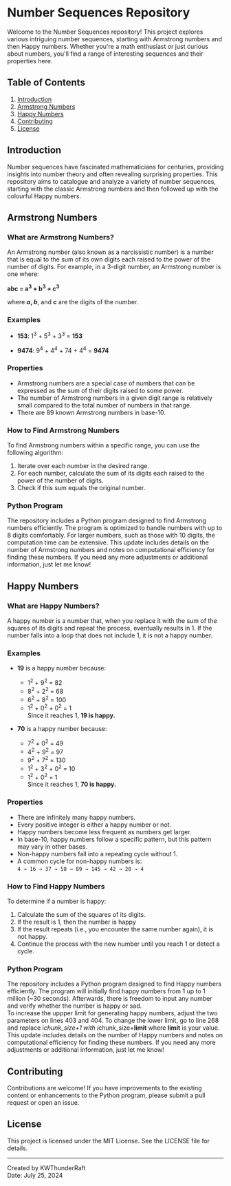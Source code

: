 # Number Sequences Repository

Welcome to the Number Sequences repository! This project explores various intriguing number sequences, starting with Armstrong numbers and then Happy numbers. Whether you're a math enthusiast or just curious about numbers, you'll find a range of interesting sequences and their properties here.

## Table of Contents

1. [Introduction](#introduction)
2. [Armstrong Numbers](#armstrong-numbers)
3. [Happy Numbers](#happy-numbers)
4. [Contributing](#contributing)
5. [License](#license)

## Introduction

Number sequences have fascinated mathematicians for centuries, providing insights into number theory and often revealing surprising properties. This repository aims to catalogue and analyze a variety of number sequences, starting with the classic Armstrong numbers and then followed up with the colourful Happy numbers.

## Armstrong Numbers

### What are Armstrong Numbers?

An Armstrong number (also known as a narcissistic number) is a number that is equal to the sum of its own digits each raised to the power of the number of digits. For example, in a 3-digit number, an Armstrong number is one where:

<b>abc = a<sup>3</sup> + b<sup>3</sup> + c<sup>3</sup></b>  

where <b><em>a</em>, <em>b</em></b>, and <b><em>c</em></b> are the digits of the number.  

### Examples

- **153**:  1<sup>3</sup> + 5<sup>3</sup> + 3<sup>3</sup> = <b>153</b>

- **9474**: 9<sup>4</sup> + 4<sup>4</sup> + 74</sup> + 4<sup>4</sup> = <b>9474</b>

### Properties

- Armstrong numbers are a special case of numbers that can be expressed as the sum of their digits raised to some power.
- The number of Armstrong numbers in a given digit range is relatively small compared to the total number of numbers in that range.
- There are 89 known Armstrong numbers in base-10.

### How to Find Armstrong Numbers

To find Armstrong numbers within a specific range, you can use the following algorithm:

1. Iterate over each number in the desired range.
2. For each number, calculate the sum of its digits each raised to the power of the number of digits.
3. Check if this sum equals the original number.

### Python Program

The repository includes a Python program designed to find Armstrong numbers efficiently. The program is optimized to handle numbers with up to 8 digits comfortably. For larger numbers, such as those with 10 digits, the computation time can be extensive.
This update includes details on the number of Armstrong numbers and notes on computational efficiency for finding these numbers. If you need any more adjustments or additional information, just let me know!

## Happy Numbers

### What are Happy Numbers?

A happy number is a number that, when you replace it with the sum of the squares of its digits and repeat the process, eventually results in 1. If the number falls into a loop that does not include 1, it is not a happy number.

### Examples

- **19** is a happy number because:
  - 1<sup>2</sup> + 9<sup>2</sup> = 82
  - 8<sup>2</sup> + 2<sup>2</sup> = 68
  - 6<sup>2</sup> + 8<sup>2</sup> = 100
  - 1<sup>2</sup> + 0<sup>2</sup> + 0<sup>2</sup> = 1  
  Since it reaches 1, <b>19 is happy.</b>  

- **70** is a happy number because:
  - 7<sup>2</sup> + 0<sup>2</sup> = 49
  - 4<sup>2</sup> + 9<sup>2</sup> = 97
  - 9<sup>2</sup> + 7<sup>2</sup> = 130
  - 1<sup>2</sup> + 3<sup>2</sup> + 0<sup>2</sup> = 10
  - 1<sup>2</sup> + 0<sup>2</sup> = 1  
  Since it reaches 1, <b>70 is happy.</b>  

### Properties

- There are infinitely many happy numbers.
- Every positive integer is either a happy number or not.
- Happy numbers become less frequent as numbers get larger.
- In base-10, happy numbers follow a specific pattern, but this pattern may vary in other bases.
- Non-happy numbers fall into a repeating cycle without 1.
- A common cycle for non-happy numbers is:  
  `4 → 16 → 37 → 58 → 89 → 145 → 42 → 20 → 4`

### How to Find Happy Numbers

To determine if a number is happy:

1. Calculate the sum of the squares of its digits.
2. If the result is 1, then the number is happy
3. If the result repeats (i.e., you encounter the same number again), it is not happy.
4. Continue the process with the new number until you reach 1 or detect a cycle.

### Python Program
The repository includes a Python program designed to find Happy numbers efficiently. The program will initially find happy numbers from 1 up to 1 million (~30 seconds). Afterwards, there is freedom to input any number and verify whether the number is happy or sad.  
To increase the uppper limit for generating happy numbers, adjust the two parameters on lines 403 and 404. To change the lower limit, go to line 268 and replace  i*chunk_size+1 with  i*chunk_size+**limit** where **limit** is your value.  
This update includes details on the number of Happy numbers and notes on computational efficiency for finding these numbers. If you need any more adjustments or additional information, just let me know!  

## Contributing

Contributions are welcome! If you have improvements to the existing content or enhancements to the Python program, please submit a pull request or open an issue.

## License

This project is licensed under the MIT License. See the LICENSE file for details.

---

Created by KWThunderRaft  
Date: July 25, 2024
